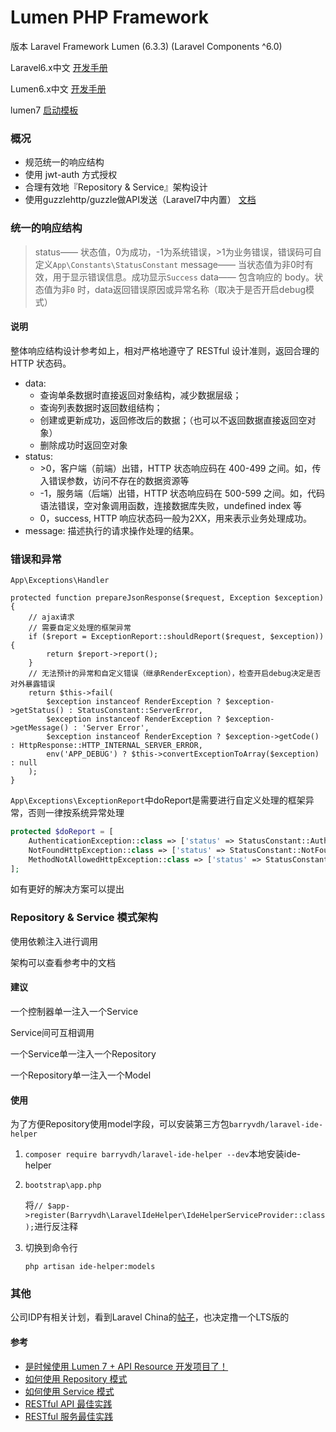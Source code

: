 # Lumen PHP Framework

版本 Laravel Framework Lumen (6.3.3) (Laravel Components ^6.0)

Laravel6.x中文 [开发手册](https://learnku.com/docs/laravel/6.x)

Lumen6.x中文 [开发手册](https://learnku.com/docs/lumen/6.x)

lumen7  [启动模板](https://github.com/Jiannei/lumen-api-starter)

### 概况

- 规范统一的响应结构
- 使用 jwt-auth 方式授权
- 合理有效地『Repository & Service』架构设计
- 使用guzzlehttp/guzzle做API发送（Laravel7中内置） [文档](https://guzzle-cn.readthedocs.io/zh_CN/latest/)

### 统一的响应结构

> status—— 状态值，0为成功，-1为系统错误，>1为业务错误，错误码可自定义`App\Constants\StatusConstant`
> message—— 当状态值为非0时有效，用于显示错误信息。成功显示`Success`
> data—— 包含响应的 body。状态值为非`0` 时，data返回错误原因或异常名称（取决于是否开启debug模式）

#### 说明

整体响应结构设计参考如上，相对严格地遵守了 RESTful 设计准则，返回合理的 HTTP 状态码。

- data:
  - 查询单条数据时直接返回对象结构，减少数据层级；
  - 查询列表数据时返回数组结构；
  - 创建或更新成功，返回修改后的数据；（也可以不返回数据直接返回空对象）
  - 删除成功时返回空对象
- status:
  - \>0，客户端（前端）出错，HTTP 状态响应码在 400-499 之间。如，传入错误参数，访问不存在的数据资源等
  - -1，服务端（后端）出错，HTTP 状态响应码在 500-599 之间。如，代码语法错误，空对象调用函数，连接数据库失败，undefined index 等
  - 0，success, HTTP 响应状态码一般为2XX，用来表示业务处理成功。
- message: 描述执行的请求操作处理的结果。

### 错误和异常

`App\Exceptions\Handler`

```
protected function prepareJsonResponse($request, Exception $exception)
{
    // ajax请求
    // 需要自定义处理的框架异常
    if ($report = ExceptionReport::shouldReport($request, $exception)) {
    	return $report->report();
    }
    // 无法预计的异常和自定义错误（继承RenderException），检查开启debug决定是否对外暴露错误
    return $this->fail(
        $exception instanceof RenderException ? $exception->getStatus() : StatusConstant::ServerError,
        $exception instanceof RenderException ? $exception->getMessage() : 'Server Error',
        $exception instanceof RenderException ? $exception->getCode() : HttpResponse::HTTP_INTERNAL_SERVER_ERROR,
        env('APP_DEBUG') ? $this->convertExceptionToArray($exception) : null
    );
}
```

`App\Exceptions\ExceptionReport`中doReport是需要进行自定义处理的框架异常，否则一律按系统异常处理

```php
protected $doReport = [
    AuthenticationException::class => ['status' => StatusConstant::AuthError, 'message' => 'Token is Invalid', 'code' => 401],
    NotFoundHttpException::class => ['status' => StatusConstant::NotFoundError, 'message' => 'Not Found', 'code' => 404],
    MethodNotAllowedHttpException::class => ['status' => StatusConstant::NotFoundError, 'message' => 'Method Not Allow', 'code' => 405],
];
```

如有更好的解决方案可以提出

### Repository & Service 模式架构

使用依赖注入进行调用

架构可以查看参考中的文档

#### 建议

一个控制器单一注入一个Service

Service间可互相调用

一个Service单一注入一个Repository

一个Repository单一注入一个Model

#### 使用

为了方便Repository使用model字段，可以安装第三方包`barryvdh/laravel-ide-helper`

1.  `composer require barryvdh/laravel-ide-helper --dev`本地安装ide-helper

2. `bootstrap\app.php`

    将`// $app->register(Barryvdh\LaravelIdeHelper\IdeHelperServiceProvider::class);`进行反注释

3. 切换到命令行

   `php artisan ide-helper:models`

### 其他

公司IDP有相关计划，看到Laravel China的[帖子](https://learnku.com/articles/45311#reply145129)，也决定撸一个LTS版的

#### 参考

- [是时候使用 Lumen 7 + API Resource 开发项目了！](https://learnku.com/articles/45311#replies)
- [如何使用 Repository 模式](https://www.kancloud.cn/curder/laravel/408484)
- [如何使用 Service 模式](https://www.kancloud.cn/curder/laravel/408485)
- [RESTful API 最佳实践](https://learnku.com/articles/13797/restful-api-best-practice)
- [RESTful 服务最佳实践](https://www.cnblogs.com/jaxu/p/7908111.html)

